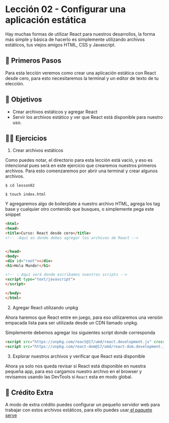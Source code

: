 # Lección 02 - Configurar una aplicación estática

Hay muchas formas de utilizar React para nuestros desarrollos, la forma más simple y básica de hacerlo es simplemente utilizando archivos estáticos, tus viejos amigos HTML, CSS y Javascript.

## 🐾 Primeros Pasos

Para esta lección veremos como crear una aplicación estática con React desde cero, para esto necesitaremos la terminal y un editor de texto de tu elección.

## 🎯 Objetivos

- Crear archivos estáticos y agregar React
- Servir los archivos estático y ver que React está disponible para nuestro uso.

## 🏋️‍♂️ Ejercicios

1. Crear archivos estáticos

Como puedes notar, el directorio para esta lección está vació, y eso es intencional pues será en este ejercicio que crearemos nuestros primeros archivos. Para esto comenzaremos por abrir una terminal y crear algunos archivos.

`$ cd lesson02`

`$ touch index.html`

Y agregaremos algo de boilerplate a nuestro archivo HTML, agrega los tag base y cualquier otro contenido que busques, o simplemente pega este snippet

```html
<html>
<head>
<title>Curso: React desde cero</title>
<!-- 💡Aquí es donde debes agregar los archivos de React -->


</head>
<body>
<div id="root"></div>
<h1>Hola Mundo!</h1>

<!-- 💡 Aquí será donde escribamos nuestros scripts -->
<script type="text/javascript">
</script>

</body>
</html>
```

2. Agregar React utilizando unpkg

Ahora haremos que React entre en juego, para eso utilizaremos una versión empacada lista para ser utilizada desde un CDN llamado unpkg.

Simplemente debemos agregar los siguientes script donde corresponda

```html
<script src="https://unpkg.com/react@17/umd/react.development.js" crossorigin></script>
<script src="https://unpkg.com/react-dom@17/umd/react-dom.development.js" crossorigin></script>
```

3. Explorar nuestros archivos y verificar que React está disponible

Ahora ya solo nos queda revisar si React está disponible en nuestra pequeña app, para eso cargamos nuestro archivo en el browser y revisamos usando las DevTools si `React` esta en modo global.

## 💸 Crédito Extra

A modo de extra crédito puedes configurar un pequeño servidor web para trabajar con estos archivos estáticos, para ello puedes usar[ el paquete serve](https://www.npmjs.com/package/serve)
